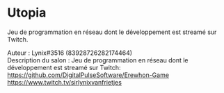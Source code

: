 # Utopia

Jeu de programmation en réseau dont le développement est streamé sur Twitch.

Auteur : Lynix#3516 (83928726282174464)  
Description du salon : Jeu de programmation en réseau dont le développement est streamé sur Twitch: https://github.com/DigitalPulseSoftware/Erewhon-Game
https://www.twitch.tv/sirlynixvanfrietjes
